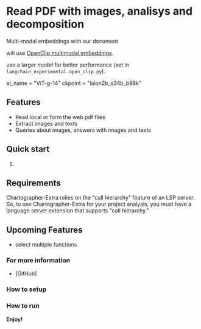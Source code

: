 # Read PDF with images, analisys and decomposition



Multi-modal embeddings with our document

will use [OpenClip multimodal embeddings](https://python.langchain.com/docs/integrations/text_embedding/open_clip).

use a larger model for better performance (set in `langchain_experimental.open_clip.py`).

el_name = "ViT-g-14"
ckpoint = "laion2b_s34b_b88k"



## Features

* Read local or form the web pdf files
* Extract images and texts
* Queries about images, answers with images and texts


## Quick start

1. 

## Requirements

Chartographer-Extra relies on the "call hierarchy" feature of an LSP server. So, to use Chartographer-Extra for your project analysis, you must have a language server extension that supports "call hierarchy."

## Upcoming Features

* select multiple functions

### For more information

* [GitHub]

### How to setup

### How to run

**Enjoy!**
